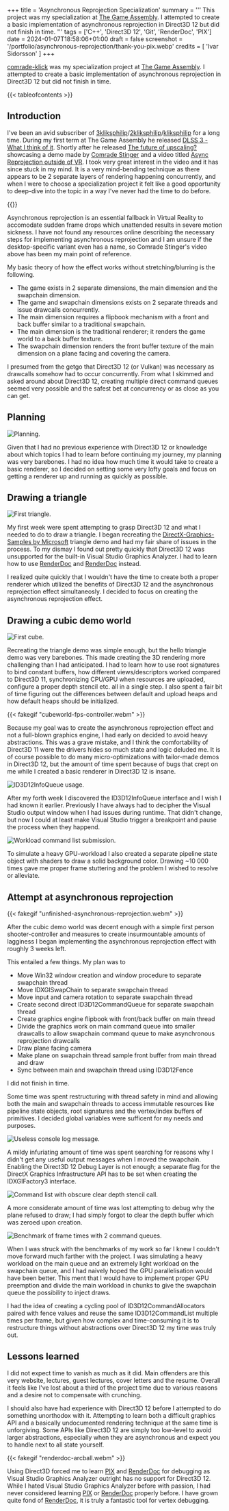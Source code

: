 +++
title = 'Asynchronous Reprojection Specialization'
summary = '''
This project was my specialization at [The Game Assembly](https://thegameassembly.com).
I attempted to create a basic implementation of asynchronous reprojection in Direct3D 12 
but did not finish in time.
'''
tags = ['C++', 'Direct3D 12', 'Git', 'RenderDoc', 'PIX']
date = 2024-01-07T18:58:06+01:00
draft = false
screenshot = '/portfolio/asynchronous-reprojection/thank-you-pix.webp'
credits = [
    'Ivar Sidorsson'
]
+++

[comrade-klick](https://github.com/fluffy-kalashnikov/comrade-klick) was my specialization 
project at [The Game Assembly](https://thegameassembly.com). I attempted to create a basic 
implementation of asynchronous reprojection in Direct3D 12 but did not finish in time.

{{< tableofcontents >}}

## Introduction
I've been an avid subscriber of [3kliksphilip](https://www.youtube.com/@3kliksphilip)/[2kliksphilip](https://www.youtube.com/@2kliksphilip)/[kliksphilip](https://www.youtube.com/@kliksphilip) for a long time. During my first term at The Game Assembly 
he released [DLSS 3 - What I think of it](https://www.youtube.com/watch?v=OjPEdtd1g6I&t=539s). 
Shortly after he released [The future of upscaling?](https://youtu.be/f8piCZz0p-Y?si=iPn88J_FmiLd_DZK)
showcasing a demo made by [Comrade Stinger](https://www.youtube.com/@comradestinger) and a 
video titled [Async Reprojection outside of VR](https://www.youtube.com/watch?v=VvFyOFacljg).
I took very great interest in the video and it has since stuck in my mind. It is a very
mind-bending technique as there appears to be 2 separate layers of rendering happening 
concurrently, and when I were to choose a specialization project it felt like a good
opportunity to deep-dive into the topic in a way I've never had the time to do before.

{{<youtube id="VvFyOFacljg" title="Comrade Stinger's video 'Async Reprojection outside of VR'.">}}

Asynchronous reprojection is an essential fallback in Virtual Reality to accomodate sudden
frame drops which unattended results in severe motion sickness. I have not found any resources
online describing the necessary steps for implementing asynchronous reprojection and I am 
unsure if the desktop-specific variant even has a name, so Comrade Stinger's video above 
has been my main point of reference.

My basic theory of how the effect works without stretching/blurring is the following.
* The game exists in 2 separate dimensions, the main dimension and the swapchain dimension.
* The game and swapchain dimensions exists on 2 separate threads and issue drawcalls concurrently. 
* The main dimension requires a flipbook mechanism with a front and back buffer similar to a traditional swapchain.
* The main dimension is the traditional renderer; it renders the game world to a back buffer texture.
* The swapchain dimension renders the front buffer texture of the main dimension on a plane facing and covering the camera.

I presumed from the getgo that Direct3D 12 (or Vulkan) was necessary as drawcalls somehow had to
occur concurrently. From what I skimmed and asked around about Direct3D 12, creating 
multiple direct command queues seemed very possible and the safest bet at concurrency or
as close as you can get.

## Planning

![Planning.](planning.webp)

Given that I had no previous experience with Direct3D 12 or knowledge about which topics I
had to learn before continuing my journey, my planning was very barebones. I had no idea
how much time it would take to create a basic renderer, so I decided on setting some very 
lofty goals and focus on getting a renderer up and running as quickly as possible.

## Drawing a triangle
![First triangle.](first-triangle.webp)

My first week were spent attempting to grasp Direct3D 12 and what I needed to do to
draw a triangle. I began recreating the [DirectX-Graphics-Samples by Microsoft](https://github.com/Microsoft/DirectX-Graphics-Samples)
triangle demo and had my fair share of issues in the process. To my dismay I 
found out pretty quickly that Direct3D 12 was unsupported for the built-in 
Visual Studio Graphics Analyzer. I had to learn how to use [RenderDoc](https://renderdoc.org/) 
and [RenderDoc](https://renderdoc.org/) instead.

I realized quite quickly that I wouldn't have the time to create both a proper renderer 
which utilized the benefits of Direct3D 12 and the asynchronous reprojection effect
simultaneosly. I decided to focus on creating the asynchronous reprojection effect.

## Drawing a cubic demo world
![First cube.](first-cube.webp)

Recreating the triangle demo was simple enough, but the hello triangle demo was 
very barebones. This made creating the 3D rendering more challenging than I had
anticipated. I had to learn how to use root signatures to bind constant buffers, 
how different views/descriptors worked compared to Direct3D 11, synchronizing 
CPU/GPU when resources are uploaded, configure a proper depth stencil etc. all
in a single step. I also spent a fair bit of time figuring out the differences 
between default and upload heaps and how default heaps should be initialized.

{{< fakegif "cubeworld-fps-controller.webm" >}}

Because my goal was to create the asynchronous reprojection effect and not a
full-blown graphics engine, I had early on decided to avoid heavy abstractions.
This was a grave mistake, and I think the comfortability of Direct3D 11 were
the drivers hides so much state and logic deluded me. It is of course possible
to do many micro-optimizations with tailor-made demos in Direct3D 12, but the 
amount of time spent because of bugs that crept on me while I created a basic 
renderer in Direct3D 12 is insane.

![ID3D12InfoQueue usage.](info-queue.webp)

After my forth week I discovered the ID3D12InfoQueue interface and I wish I 
had known it earlier. Previously I have always had to decipher the Visual Studio
output window when I had issues during runtime. That didn't change, but now
I could at least make Visual Studio trigger a breakpoint and pause the process 
when they happend.

![Workload command list submission.](workload.webp)

To simulate a heavy GPU-workload I also created a separate pipeline state object 
with shaders to draw a solid background color. Drawing ~10 000 times gave me proper 
frame stuttering and the problem I wished to resolve or alleviate.

## Attempt at asynchronous reprojection

{{< fakegif "unfinished-asynchronous-reprojection.webm" >}}

After the cubic demo world was decent enough with a simple first person shooter-controller 
and measures to create insurmountable amounts of lagginess I began 
implementing the asynchronous reprojection effect with roughly 3 weeks left.

This entailed a few things. My plan was to
* Move Win32 window creation and window procedure to separate swapchain thread
* Move IDXGISwapChain to separate swapchain thread
* Move input and camera rotation to separate swapchain thread
* Create second direct ID3D12CommandQueue for separate swapchain thread
* Create graphics engine flipbook with front/back buffer on main thread
* Divide the graphics work on main command queue into smaller drawcalls to allow swapchain command queue to make asynchronous reprojection drawcalls
* Draw plane facing camera
* Make plane on swapchain thread sample front buffer from main thread and draw
* Sync between main and swapchain thread using ID3D12Fence

I did not finish in time.

Some time was spent restructuring with thread safety in mind and allowing both the 
main and swapchain threads to access immutable resources like pipeline state objects, root 
signatures and the vertex/index buffers of primitives. I decided global variables were
sufficent for my needs and purposes.

![Useless console log message.](thank-you-d3d12.webp)

A mildy infuriating amount of time was spent searching for reasons why I didn't get any
useful output messages when I moved the swapchain. Enabling the Direct3D 12 Debug Layer
is not enough; a separate flag for the DirectX Graphics Infrastructure API has to be set
when creating the IDXGIFactory3 interface.

![Command list with obscure clear depth stencil call.](clearing-depth-stencil-view.webp)

A more considerate amount of time was lost attempting to debug why the plane
refused to draw; I had simply forgot to clear the depth buffer which was zeroed upon creation.

![Benchmark of frame times with 2 command queues.](benchmarks.webp)

When I was struck with the benchmarks of my work so far I knew I couldn't move forward 
much farther with the project. I was simulating a heavy workload on the main queue and 
an extremely light workload on the swapchain queue, and I had naively hoped the GPU 
parallelisation would have been better. This ment that I would have to implement proper 
GPU preemption and divide the main workload in chunks to give the swapchain queue the 
possibility to inject draws.

I had the idea of creating a cycling pool of ID3D12CommandAllocators paired with fence values 
and reuse the same ID3D12CommandList multiple times per frame, but given how complex and 
time-consuming it is to restructure things without abstractions over Direct3D 12 my time 
was truly out.

## Lessons learned

I did not expect time to vanish as much as it did. Main offenders are this very website, 
lectures, guest lectures, cover letters and the resume. Overall it feels like I've lost
about a third of the project time due to various reasons and a desire not to compensate
with crunching.

I should also have had experience with Direct3D 12 before I attempted to do something
unorthodox with it. Attempting to learn both a difficult graphics API and a basically 
undocumented rendering technique at the same time is unforgiving. Some APIs like 
Direct3D 12 are simply too low-level to avoid larger abstractions, especially
when they are asynchronous and expect you to handle next to all state yourself.

{{< fakegif "renderdoc-arcball.webm" >}}

Using Direct3D forced me to learn [PIX](https://devblogs.microsoft.com/pix/download/) 
and [RenderDoc](https://renderdoc.org/) for debugging as Visual Studio 
Graphics Analyzer outright has no support for Direct3D 12. While I hated Visual Studio Graphics 
Analyzer before with passion, I had never considered learning [PIX](https://devblogs.microsoft.com/pix/download/) 
or [RenderDoc](https://renderdoc.org/) properly before. I have grown quite fond of 
[RenderDoc](https://renderdoc.org/), it is truly a fantastic tool for vertex debugging.
